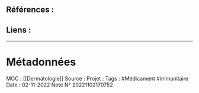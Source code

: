## Références :
>
 

## Liens :




***
# Métadonnées
MOC : [[Dermatologie]]
Source :
Projet :
Tags : #Médicament  #immunitaire 
Date : 02-11-2022
Note N° 20221102170752